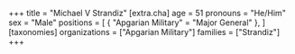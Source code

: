 +++
title = "Michael V Strandiz"
[extra.cha]
age = 51
pronouns = "He/Him"
sex = "Male"
positions = [
  { "Apgarian Military" = "Major General" },
]
[taxonomies]
organizations = ["Apgarian Military"]
families = ["Strandiz"]
+++


